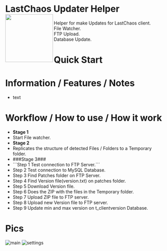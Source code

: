 # LastChaos Updater Helper <img align="left" src="https://user-images.githubusercontent.com/5092697/136836589-b655f88e-f67e-433d-bc2a-12c0534e05d9.png" width="150px">

Helper for make Updates for LastChaos client.<br/>
File Watcher.<br/>
FTP Upload.<br/>
Database Update.<br/>

# Quick Start

# Information / Features / Notes
* text

# Workflow / How to use / How it work
* __Stage 1__
*   Start File watcher.
* __Stage 2__
*   Replicates the structure of detected Files / Folders to a Temporary folder.
* ###Stage 3###
*   ´´´Step 1 Test connection to FTP Server.´´´
*   Step 2 Test connection to MySQL Database.
*   Step 3 Find Patches folder on FTP Server.
*   Step 4 Find Version file(version.txt) on patches folder.
*   Step 5 Download Version file.
*   Step 6 Does the ZIP with the files in the Temporary folder.
*   Step 7 Upload ZIP file to FTP server.
*   Step 8 Upload new Version file to FTP server.
*   Step 9 Update min and max version on t_clientversion Database.


# Pics
![main](https://user-images.githubusercontent.com/5092697/137606993-a21aa429-cc91-4a85-9177-067eee507487.jpg)
![settings](https://user-images.githubusercontent.com/5092697/137606995-fd6097fa-e5ae-40de-8f3c-b44b91ba1ad8.jpg)
